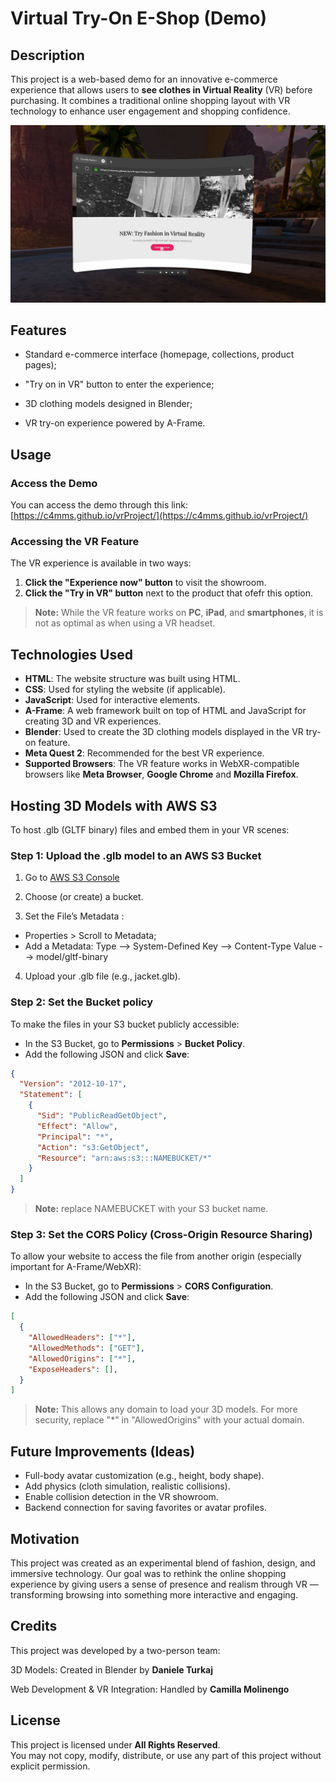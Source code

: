 # Virtual Try-On E-Shop (Demo)
## Description
This project is a web-based demo for an innovative e-commerce experience that allows users to **see clothes in Virtual Reality** (VR) before purchasing.
It combines a traditional online shopping layout with VR technology to enhance user engagement and shopping confidence.

![Screen](img/Screen_Demo.jpeg)

## Features
- Standard e-commerce interface (homepage, collections, product pages);

- "Try on in VR" button to enter the experience;

- 3D clothing models designed in Blender;

- VR try-on experience powered by A-Frame.

## Usage
### Access the Demo
You can access the demo through this link:  
[https://c4mms.github.io/vrProject/](https://c4mms.github.io/vrProject/)


### Accessing the VR Feature
The VR experience is available in two ways:
  1. **Click the "Experience now" button** to visit the showroom.
  2. **Click the "Try in VR" button** next to the product that ofefr this option.

> **Note:** While the VR feature works on **PC**, **iPad**, and **smartphones**, it is not as optimal as when using a VR headset.


## Technologies Used
- **HTML**: The website structure was built using HTML.
- **CSS**: Used for styling the website (if applicable).
- **JavaScript**: Used for interactive elements.
- **A-Frame**: A web framework built on top of HTML and JavaScript for creating 3D and VR experiences.
- **Blender**: Used to create the 3D clothing models displayed in the VR try-on feature.
- **Meta Quest 2**: Recommended for the best VR experience. 
- **Supported Browsers**: The VR feature works in WebXR-compatible browsers like **Meta Browser**, **Google Chrome** and **Mozilla Firefox**.
  
## Hosting 3D Models with AWS S3
To host .glb (GLTF binary) files and embed them in your VR scenes:
### Step 1: Upload the .glb model to an AWS S3 Bucket
1. Go to [AWS S3 Console](https://eu-north-1.console.aws.amazon.com/s3/home?region=eu-north-1)

2. Choose (or create) a bucket.

3.  Set the File’s Metadata :
   - Properties > Scroll to Metadata;
   - Add a Metadata:
       Type --> System-Defined
       Key --> Content-Type
       Value --> model/gltf-binary

4. Upload your .glb file (e.g., jacket.glb).


### Step 2: Set the Bucket policy
To make the files in your S3 bucket publicly accessible:

- In the S3 Bucket, go to **Permissions** > **Bucket Policy**.
- Add the following JSON and click **Save**:
```json
{
  "Version": "2012-10-17",
  "Statement": [
    {
      "Sid": "PublicReadGetObject",
      "Effect": "Allow",
      "Principal": "*",
      "Action": "s3:GetObject",
      "Resource": "arn:aws:s3:::NAMEBUCKET/*"
    }
  ]
}
 ```
> **Note:** replace NAMEBUCKET with your S3 bucket name.

### Step 3: Set the CORS Policy (Cross-Origin Resource Sharing)
To allow your website to access the file from another origin (especially important for A-Frame/WebXR):

- In the S3 Bucket, go to **Permissions** > **CORS Configuration**.
- Add the following JSON and click **Save**:
```json
[
  {
    "AllowedHeaders": ["*"],
    "AllowedMethods": ["GET"],
    "AllowedOrigins": ["*"],
    "ExposeHeaders": [],
  }
]
 ```
  > **Note:** This allows any domain to load your 3D models. For more security, replace "*" in "AllowedOrigins" with your actual domain.

## Future Improvements (Ideas)

- Full-body avatar customization (e.g., height, body shape).
- Add physics (cloth simulation, realistic collisions).
- Enable collision detection in the VR showroom.
- Backend connection for saving favorites or avatar profiles.

## Motivation

This project was created as an experimental blend of fashion, design, and immersive technology. Our goal was to rethink the online shopping experience by giving users a sense of presence and realism through VR — transforming browsing into something more interactive and engaging.

## Credits

This project was developed by a two-person team:

3D Models: Created in Blender by **Daniele Turkaj**

Web Development & VR Integration: Handled by **Camilla Molinengo**

## License

This project is licensed under **All Rights Reserved**.  
You may not copy, modify, distribute, or use any part of this project without explicit permission.
